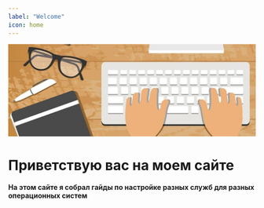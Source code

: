 ```yaml
---
label: "Welcome"
icon: home
---
```

![](/img/header.jpeg)
# Приветствую вас на моем сайте
**На этом сайте я собрал гайды по настройке разных служб для разных операционных систем**
